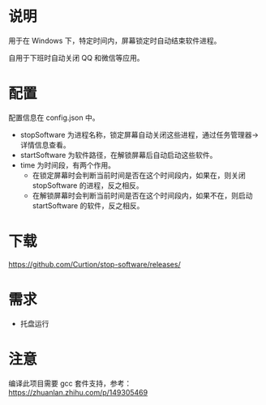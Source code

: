 # 说明

用于在 Windows 下，特定时间内，屏幕锁定时自动结束软件进程。

自用于下班时自动关闭 QQ 和微信等应用。

# 配置

配置信息在 config.json 中。

- stopSoftware 为进程名称，锁定屏幕自动关闭这些进程，通过任务管理器->详情信息查看。
- startSoftware 为软件路径，在解锁屏幕后自动启动这些软件。
- time 为时间段，有两个作用。
  - 在锁定屏幕时会判断当前时间是否在这个时间段内，如果在，则关闭 stopSoftware 的进程，反之相反。
  - 在解锁屏幕时会判断当前时间是否在这个时间段内，如果不在，则启动 startSoftware 的软件，反之相反。

# 下载

https://github.com/Curtion/stop-software/releases/

# 需求

- 托盘运行

# 注意

编译此项目需要 gcc 套件支持，参考：
https://zhuanlan.zhihu.com/p/149305469
